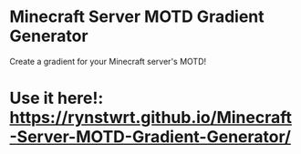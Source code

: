 # Minecraft Server MOTD Gradient Generator
Create a gradient for your Minecraft server's MOTD!

# Use it here!: https://rynstwrt.github.io/Minecraft-Server-MOTD-Gradient-Generator/
